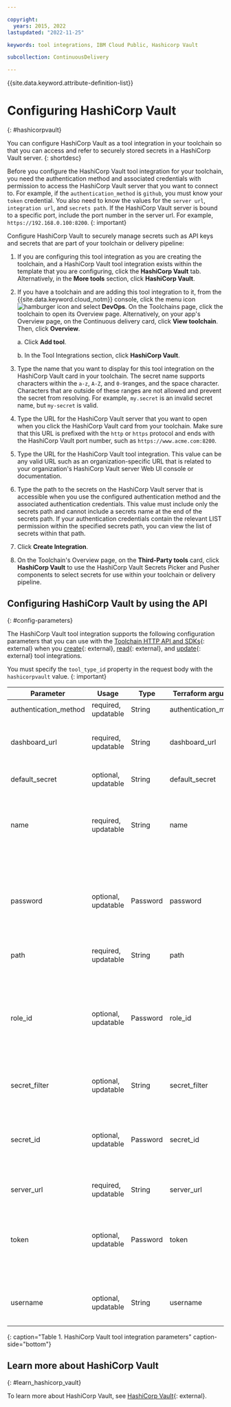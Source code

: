 ```yaml
---

copyright:
  years: 2015, 2022
lastupdated: "2022-11-25"

keywords: tool integrations, IBM Cloud Public, Hashicorp Vault

subcollection: ContinuousDelivery

---
```


{{site.data.keyword.attribute-definition-list}}   

# Configuring HashiCorp Vault
{: #hashicorpvault}

You can configure HashiCorp Vault as a tool integration in your toolchain so that you can access and refer to securely stored secrets in a HashiCorp Vault server.
{: shortdesc}

Before you configure the HashiCorp Vault tool integration for your toolchain, you need the authentication method and associated credentials with permission to access the HashiCorp Vault server that you want to connect to. For example, if the `authentication_method` is `github`, you must know your `token` credential. You also need to know the values for the `server url`, `integration url`, and `secrets path`. If the HashiCorp Vault server is bound to a specific port, include the port number in the server url. For example, `https://192.168.0.100:8200`.
{: important}

Configure HashiCorp Vault to securely manage secrets such as API keys and secrets that are part of your toolchain or delivery pipeline:

1. If you are configuring this tool integration as you are creating the toolchain, and a HashiCorp Vault tool integration exists within the template that you are configuring, click the **HashiCorp Vault** tab. Alternatively, in the **More tools** section, click **HashiCorp Vault**.
1. If you have a toolchain and are adding this tool integration to it, from the {{site.data.keyword.cloud_notm}} console, click the menu icon ![hamburger icon](images/icon_hamburger.svg) and select **DevOps**. On the Toolchains page, click the toolchain to open its Overview page. Alternatively, on your app's Overview page, on the Continuous delivery card, click **View toolchain**. Then, click **Overview**.  

   a. Click **Add tool**.

   b. In the Tool Integrations section, click **HashiCorp Vault**.

1. Type the name that you want to display for this tool integration on the HashiCorp Vault card in your toolchain. The secret name supports characters within the `a-z`, `A-Z`, and `0-9`ranges, and the space character. Characters that are outside of these ranges are not allowed and prevent the secret from resolving. For example, `my.secret` is an invalid secret name, but `my-secret` is valid.
1. Type the URL for the HashiCorp Vault server that you want to open when you click the HashiCorp Vault card from your toolchain. Make sure that this URL is prefixed with the `http` or `https` protocol and ends with the HashiCorp Vault port number, such as `https://www.acme.com:8200`.
1. Type the URL for the HashiCorp Vault tool integration. This value can be any valid URL such as an organization-specific URL that is related to your organization's HashiCorp Vault server Web UI console or documentation.
1. Type the path to the secrets on the HashiCorp Vault server that is accessible when you use the configured authentication method and the associated authentication credentials. This value must include only the secrets path and cannot include a secrets name at the end of the secrets path. If your authentication credentials contain the relevant LIST permission within the specified secrets path, you can view the list of secrets within that path.
1. Click **Create Integration**.
1. On the Toolchain's Overview page, on the **Third-Party tools** card, click **HashiCorp Vault** to use the HashiCorp Vault Secrets Picker and Pusher components to select secrets for use within your toolchain or delivery pipeline.  

## Configuring HashiCorp Vault by using the API
{: #config-parameters}

The HashiCorp Vault tool integration supports the following configuration parameters that you can use with the [Toolchain HTTP API and SDKs](https://cloud.ibm.com/apidocs/toolchain){: external} when you [create](https://cloud.ibm.com/apidocs/toolchain#create-tool){: external}, [read](https://cloud.ibm.com/apidocs/toolchain#get-tool-by-id){: external}, and [update](https://cloud.ibm.com/apidocs/toolchain#update-tool){: external} tool integrations.

You must specify the `tool_type_id` property in the request body with the `hashicorpvault` value.
{: important}

| Parameter | Usage | Type | Terraform argument | Description |
| --- | --- | --- | --- | --- |
| authentication_method | required, updatable | String | authentication_method | The authentication method for your HashiCorp Vault instance. |
| dashboard_url | required, updatable | String | dashboard_url | The URL of the HashiCorp Vault server dashboard for this tool integration. In the graphical UI, the browser goes to this dashboard when you click the HashiCorp Vault tool integration card. |
| default_secret | optional, updatable | String | default_secret | The default secret name that is used if your HashiCorp Vault instance does not return a list of secret names. |
| name | required, updatable | String | name | The name of this tool integration. Secret references include this name to identify the secrets store where the secrets reside. All of the secrets store tools that are integrated into a toolchain must have a unique name to allow secret resolution to function properly. |
| password | optional, updatable | Password | password | The authentication password for your HashiCorp Vault instance when you use the `userpass` authentication method. This parameter is ignored for other authentication methods. You can use a toolchain secret reference for this parameter. For more information about using secret references, see [Protecting your sensitive data in Continuous Delivery](/docs/ContinuousDelivery?topic=ContinuousDelivery-cd_data_security#cd_secure_credentials). |
| path | required, updatable | String | path | The mount path where your secrets are stored in your HashiCorp Vault instance. |
| role_id | optional, updatable | Password | role_id | The authentication role ID for your HashiCorp Vault instance when you use the `approle` authentication method. This parameter is ignored for other authentication methods. Manage `role_id` as a secret and do not share this parameter in plain text. You can use a toolchain secret reference for this parameter. For more information about secret references, see [Protecting your sensitive data in {{site.data.keyword.contdelivery_short}}](/docs/ContinuousDelivery?topic=ContinuousDelivery-cd_data_security#cd_secure_credentials). |
| secret_filter | optional, updatable | String | secret_filter | A regular expression to filter the list of secret names that are returned from your HashiCorp Vault instance. |
| secret_id | optional, updatable | Password | secret_id | The authentication secret ID for your HashiCorp Vault instance when you use the `approle` authentication method. This parameter is ignored for other authentication methods. You can use a toolchain secret reference for this parameter. For more information about secret references, see [Protecting your sensitive data in Continuous Delivery](/docs/ContinuousDelivery?topic=ContinuousDelivery-cd_data_security#cd_secure_credentials). |
| server_url | required, updatable | String | server_url | The server URL for your HashiCorp Vault instance. |
| token | optional, updatable | Password | token | The authentication token for your HashiCorp Vault instance when you use the `github` and `token` authentication methods. This parameter is ignored for other authentication methods. You can use a toolchain secret reference for this parameter. For more information about secret references, see [Protecting your sensitive data in Continuous Delivery](/docs/ContinuousDelivery?topic=ContinuousDelivery-cd_data_security#cd_secure_credentials). |
| username | optional, updatable | String | username | The authentication username for your HashiCorp Vault instance when you use the `userpass` authentication method. This parameter is ignored for other authentication methods. |
{: caption="Table 1. HashiCorp Vault tool integration parameters" caption-side="bottom"}

## Learn more about HashiCorp Vault
{: #learn_hashicorp_vault}

To learn more about HashiCorp Vault, see [HashiCorp Vault](https://www.vaultproject.io/){: external}.
